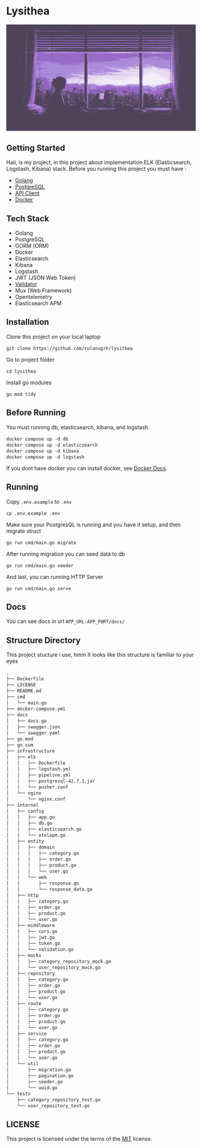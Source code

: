 # Lysithea

<img src="https://raw.githubusercontent.com/D3Ext/aesthetic-wallpapers/main/images/purple-girl.png">

## Getting Started

Haii, is my project, in this project about implementation ELK (Elasticsearch, Logstash, Kibana) stack. Before you running this project you must have :

- [Golang](https://go.dev/dl)
- [PostgreSQL](https://www.postgresql.org/download/)
- [API Client](https://www.postman.com/downloads/)
- [Docker](https://docs.docker.com/engine/install/)

## Tech Stack

- Golang
- PostgreSQL
- GORM (ORM)
- Docker
- Elasticsearch
- Kibana
- Logstash
- JWT (JSON Web Token)
- [Validator](https://github.com/go-playground/validator)
- Mux (Web Framework)
- Opentelemetry
- Elasticsearch APM

## Installation

Clone this project on your local laptop

```
git clone https://github.com/rulanugrh/lysithea
```

Go to project folder

```
cd lysithea
```

Install go modules

```
go mod tidy
```

## Before Running
You must running db, elasticsearch, kibana, and logstash.

```
docker compose up -d db
docker compose up -d elasticsearch
docker compose up -d kibana
docker compose up -d logstash
```

If you dont have docker you can install docker, see [Docker Docs](https://docs-docker-com.translate.goog/engine/install).

## Running

Copy `.env.example` to `.env`

```
cp .env.example .env
```

Make sure your PostgresQL is running and you have it setup, and then migrate struct

```
go run cmd/main.go migrate
```

After running migration you can seed data to db

```
go run cmd/main.go seeder
```

And last, you can running HTTP Server

```
go run cmd/main.go serve
```

## Docs

You can see docs in url `APP_URL:APP_PORT/docs/`

## Structure Directory

This project stucture i use, hmm It looks like this structure is familiar to your eyes

```
.
├── Dockerfile
├── LICENSE
├── README.md
├── cmd
│   └── main.go
├── docker-compose.yml
├── docs
│   ├── docs.go
│   ├── swagger.json
│   └── swagger.yaml
├── go.mod
├── go.sum
├── infrastructure
│   ├── elk
│   │   ├── Dockerfile
│   │   ├── logstash.yml
│   │   ├── pipeline.yml
│   │   ├── postgresql-42.7.1.jar
│   │   └── pusher.conf
│   └── nginx
│       └── nginx.conf
├── internal
│   ├── config
│   │   ├── app.go
│   │   ├── db.go
│   │   ├── elasticsearch.go
│   │   └── otelapm.go
│   ├── entity
│   │   ├── domain
│   │   │   ├── category.go
│   │   │   ├── order.go
│   │   │   ├── product.go
│   │   │   └── user.go
│   │   └── web
│   │       ├── response.go
│   │       └── response_data.go
│   ├── http
│   │   ├── category.go
│   │   ├── order.go
│   │   ├── product.go
│   │   └── user.go
│   ├── middleware
│   │   ├── cors.go
│   │   ├── jwt.go
│   │   ├── token.go
│   │   └── validation.go
│   ├── mocks
│   │   ├── category_repository_mock.go
│   │   └── user_repository_mock.go
│   ├── repository
│   │   ├── category.go
│   │   ├── order.go
│   │   ├── product.go
│   │   └── user.go
│   ├── route
│   │   ├── category.go
│   │   ├── order.go
│   │   ├── product.go
│   │   └── user.go
│   ├── service
│   │   ├── category.go
│   │   ├── order.go
│   │   ├── product.go
│   │   └── user.go
│   └── util
│       ├── migration.go
│       ├── pagination.go
│       ├── seeder.go
│       └── uuid.go
└── tests
    ├── category_repository_test.go
    └── user_repository_test.go
```

## LICENSE

This project is licensed under the terms of the [MIT](./LICENSE) license.
